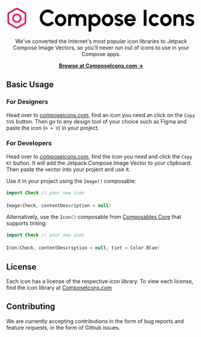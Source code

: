 <p align="center">
  <a href="https://composeicons.com" target="_blank">
    <img src="./art/logo.svg">
  </a>
</p>

<p align="center">
  We've converted the Internet's most popular icon libraries to Jetpack Compose Image Vectors, so you'll never run out of icons to use in your Compose apps.
<p>

<p align="center">
  <a href="https://composeicons.com"><strong>Browse at ComposeIcons.com &rarr;</strong></a>
</p>

## Basic Usage

### For Designers

Head over to [composeicons.com](https://composeicons.com), find an icon you need an click on
the `Copy SVG` button. Then go to any design tool of your choice such as Figma and paste the icon (`⌘ + V`) in your project.

### For Developers

Head over to [composeicons.com](https://composeicons.com), find the icon you need and click the `Copy Kt` button. 
It will add the Jetpack Compose Image Vector to your clipboard. Then paste the vector into your project and use it.

Use it in your project using the `Image()` composable:

```kotlin
import Check // your new icon

Image(Check, contentDescription = null)
```

Alternatively, use the `Icon()` composable from [Composables Core](https://composablescore.com) that supports tinting:

```kotlin
import Check // your new icon

Icon(Check, contentDescription = null, tint = Color.Blue)
```

## License

Each icon has a license of the respective icon library. To view each license, find the icon library
at [ComposeIcons.com](https://composeicons.com)

## Contributing

We are currently accepting contributions in the form of bug reports and feature requests, in the form of Github issues.
